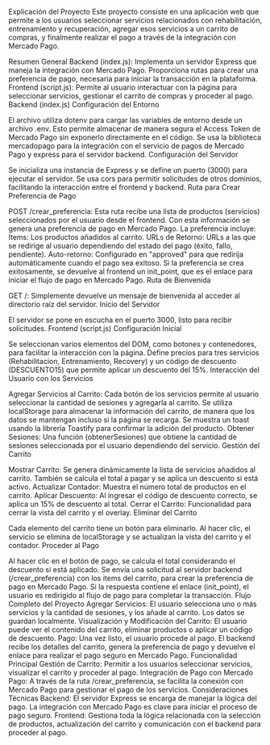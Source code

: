 Explicación del Proyecto
Este proyecto consiste en una aplicación web que permite a los usuarios seleccionar servicios relacionados con rehabilitación, entrenamiento y recuperación, agregar esos servicios a un carrito de compras, y finalmente realizar el pago a través de la integración con Mercado Pago.

Resumen General
Backend (index.js): Implementa un servidor Express que maneja la integración con Mercado Pago. Proporciona rutas para crear una preferencia de pago, necesaria para iniciar la transacción en la plataforma.
Frontend (script.js): Permite al usuario interactuar con la página para seleccionar servicios, gestionar el carrito de compras y proceder al pago.
Backend (index.js)
Configuración del Entorno

El archivo utiliza dotenv para cargar las variables de entorno desde un archivo .env. Esto permite almacenar de manera segura el Access Token de Mercado Pago sin exponerlo directamente en el código.
Se usa la biblioteca mercadopago para la integración con el servicio de pagos de Mercado Pago y express para el servidor backend.
Configuración del Servidor

Se inicializa una instancia de Express y se define un puerto (3000) para ejecutar el servidor.
Se usa cors para permitir solicitudes de otros dominios, facilitando la interacción entre el frontend y backend.
Ruta para Crear Preferencia de Pago

POST /crear_preferencia: Esta ruta recibe una lista de productos (servicios) seleccionados por el usuario desde el frontend. Con esta información se genera una preferencia de pago en Mercado Pago.
La preferencia incluye:
Items: Los productos añadidos al carrito.
URLs de Retorno: URLs a las que se redirige al usuario dependiendo del estado del pago (éxito, fallo, pendiente).
Auto-retorno: Configurado en "approved" para que redirija automáticamente cuando el pago sea exitoso.
Si la preferencia se crea exitosamente, se devuelve al frontend un init_point, que es el enlace para iniciar el flujo de pago en Mercado Pago.
Ruta de Bienvenida

GET /: Simplemente devuelve un mensaje de bienvenida al acceder al directorio raíz del servidor.
Inicio del Servidor

El servidor se pone en escucha en el puerto 3000, listo para recibir solicitudes.
Frontend (script.js)
Configuración Inicial

Se seleccionan varios elementos del DOM, como botones y contenedores, para facilitar la interacción con la página.
Define precios para tres servicios (Rehabilitacion, Entrenamiento, Recovery) y un código de descuento (DESCUENTO15) que permite aplicar un descuento del 15%.
Interacción del Usuario con los Servicios

Agregar Servicios al Carrito:
Cada botón de los servicios permite al usuario seleccionar la cantidad de sesiones y agregarla al carrito.
Se utiliza localStorage para almacenar la información del carrito, de manera que los datos se mantengan incluso si la página se recarga.
Se muestra un toast usando la librería Toastify para confirmar la adición del producto.
Obtener Sesiones: Una función (obtenerSesiones) que obtiene la cantidad de sesiones seleccionada por el usuario dependiendo del servicio.
Gestión del Carrito

Mostrar Carrito: Se genera dinámicamente la lista de servicios añadidos al carrito. También se calcula el total a pagar y se aplica un descuento si está activo.
Actualizar Contador: Muestra el número total de productos en el carrito.
Aplicar Descuento: Al ingresar el código de descuento correcto, se aplica un 15% de descuento al total.
Cerrar el Carrito: Funcionalidad para cerrar la vista del carrito y el overlay.
Eliminar del Carrito

Cada elemento del carrito tiene un botón para eliminarlo. Al hacer clic, el servicio se elimina de localStorage y se actualizan la vista del carrito y el contador.
Proceder al Pago

Al hacer clic en el botón de pago, se calcula el total considerando el descuento si está aplicado.
Se envía una solicitud al servidor backend (/crear_preferencia) con los items del carrito, para crear la preferencia de pago en Mercado Pago.
Si la respuesta contiene el enlace (init_point), el usuario es redirigido al flujo de pago para completar la transacción.
Flujo Completo del Proyecto
Agregar Servicios: El usuario selecciona uno o más servicios y la cantidad de sesiones, y los añade al carrito. Los datos se guardan localmente.
Visualización y Modificación del Carrito: El usuario puede ver el contenido del carrito, eliminar productos o aplicar un código de descuento.
Pago: Una vez listo, el usuario procede al pago. El backend recibe los detalles del carrito, genera la preferencia de pago y devuelve el enlace para realizar el pago seguro en Mercado Pago.
Funcionalidad Principal
Gestión de Carrito: Permitir a los usuarios seleccionar servicios, visualizar el carrito y proceder al pago.
Integración de Pago con Mercado Pago: A través de la ruta /crear_preferencia, se facilita la conexión con Mercado Pago para gestionar el pago de los servicios.
Consideraciones Técnicas
Backend: El servidor Express se encarga de manejar la lógica del pago. La integración con Mercado Pago es clave para iniciar el proceso de pago seguro.
Frontend: Gestiona toda la lógica relacionada con la selección de productos, actualización del carrito y comunicación con el backend para proceder al pago.
